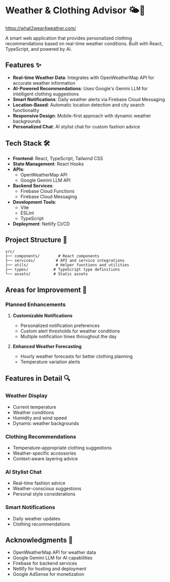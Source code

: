 # Weather & Clothing Advisor 🌤️👔

https://what2wear4weather.com/

A smart web application that provides personalized clothing recommendations based on real-time weather conditions. Built with React, TypeScript, and powered by AI.

## Features ✨

- **Real-time Weather Data**: Integrates with OpenWeatherMap API for accurate weather information
- **AI-Powered Recommendations**: Uses Google's Gemini LLM for intelligent clothing suggestions
- **Smart Notifications**: Daily weather alerts via Firebase Cloud Messaging
- **Location-Based**: Automatic location detection and city search functionality
- **Responsive Design**: Mobile-first approach with dynamic weather backgrounds
- **Personalized Chat**: AI stylist chat for custom fashion advice

## Tech Stack 🛠️

- **Frontend**: React, TypeScript, Tailwind CSS
- **State Management**: React Hooks
- **APIs**: 
  - OpenWeatherMap API
  - Google Gemini LLM API
- **Backend Services**: 
  - Firebase Cloud Functions
  - Firebase Cloud Messaging
- **Development Tools**:
  - Vite
  - ESLint
  - TypeScript
- **Deployment**: Netlify CI/CD

## Project Structure 📁

```
src/
├── components/        # React components
├── services/         # API and service integrations
├── utils/            # Helper functions and utilities
├── types/           # TypeScript type definitions
└── assets/          # Static assets
```

## Areas for Improvement 🚀

### Planned Enhancements

1. **Customizable Notifications**
   - Personalized notification preferences
   - Custom alert thresholds for weather conditions
   - Multiple notification times throughout the day

2. **Enhanced Weather Forecasting**
   - Hourly weather forecasts for better clothing planning
   - Temperature variation alerts

## Features in Detail 🔍

### Weather Display
- Current temperature
- Weather conditions
- Humidity and wind speed
- Dynamic weather backgrounds

### Clothing Recommendations
- Temperature-appropriate clothing suggestions
- Weather-specific accessories
- Context-aware layering advice

### AI Stylist Chat
- Real-time fashion advice
- Weather-conscious suggestions
- Personal style considerations

### Smart Notifications
- Daily weather updates
- Clothing recommendations

## Acknowledgments 🙏

- OpenWeatherMap API for weather data
- Google Gemini LLM for AI capabilities
- Firebase for backend services
- Netlify for hosting and deployment
- Google AdSense for monetization
